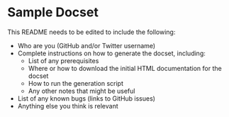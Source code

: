 Sample Docset
=======================

This README needs to be edited to include the following:
* Who are you (GitHub and/or Twitter username)
* Complete instructions on how to generate the docset, including:
  * List of any prerequisites
  * Where or how to download the initial HTML documentation for the docset
  * How to run the generation script
  * Any other notes that might be useful
* List of any known bugs (links to GitHub issues)
* Anything else you think is relevant